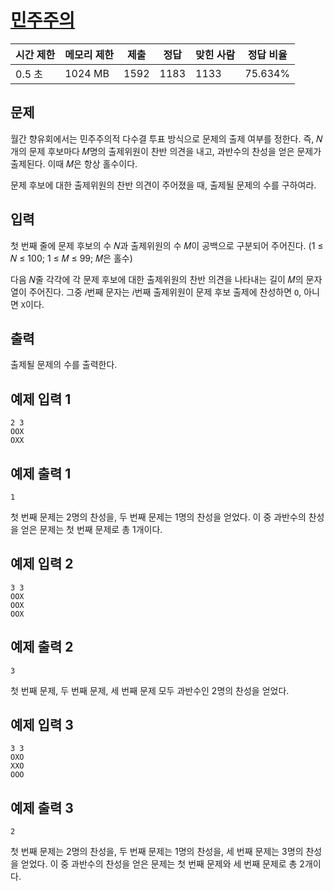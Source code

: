 # [민주주의](https://www.acmicpc.net/problem/30999)

| 시간 제한 | 메모리 제한 | 제출 | 정답 | 맞힌 사람 | 정답 비율 |
| --- | --- | --- | --- | --- | --- |
| 0.5 초 | 1024 MB | 1592 | 1183 | 1133 | 75.634% |

## 문제

월간 향유회에서는 민주주의적 다수결 투표 방식으로 문제의 출제 여부를 정한다. 즉, 𝑁개의 문제 후보마다 𝑀명의 출제위원이 찬반 의견을 내고, 과반수의 찬성을 얻은 문제가 출제된다. 이때 𝑀은 항상 홀수이다.

문제 후보에 대한 출제위원의 찬반 의견이 주어졌을 때, 출제될 문제의 수를 구하여라.

## 입력

첫 번째 줄에 문제 후보의 수 𝑁과 출제위원의 수 𝑀이 공백으로 구분되어 주어진다. (1 ≤ 𝑁 ≤ 100; 1 ≤ 𝑀 ≤ 99; 𝑀은 홀수)

다음 𝑁줄 각각에 각 문제 후보에 대한 출제위원의 찬반 의견을 나타내는 길이 𝑀의 문자열이 주어진다. 그중 𝑖번째 문자는 𝑖번째 출제위원이 문제 후보 출제에 찬성하면 `O`, 아니면 `X`이다.

## 출력

출제될 문제의 수를 출력한다.

## 예제 입력 1

```
2 3
OOX
OXX

```

## 예제 출력 1

```
1

```

첫 번째 문제는 2명의 찬성을, 두 번째 문제는 1명의 찬성을 얻었다. 이 중 과반수의 찬성을 얻은 문제는 첫 번째 문제로 총 1개이다.

## 예제 입력 2

```
3 3
OOX
OOX
OOX

```

## 예제 출력 2

```
3

```

첫 번째 문제, 두 번째 문제, 세 번째 문제 모두 과반수인 2명의 찬성을 얻었다.

## 예제 입력 3

```
3 3
OXO
XXO
OOO

```

## 예제 출력 3

```
2

```

첫 번째 문제는 2명의 찬성을, 두 번째 문제는 1명의 찬성을, 세 번째 문제는 3명의 찬성을 얻었다. 이 중 과반수의 찬성을 얻은 문제는 첫 번째 문제와 세 번째 문제로 총 2개이다.
